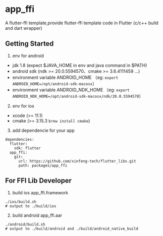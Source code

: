 # app_ffi

A flutter-ffi template,provide flutter-ffi template code in Flutter (c/c++ build and dart wrapper)

## Getting Started

1. env for android

- jdk 1.8 (expect $JAVA_HOME in env and java command in $PATH)
- android sdk (ndk >= 20.0.5594570、cmake >= 3.6.4111459 ...)
- environment variable ANDROID_HOME （eg: `export ANDROID_HOME=/opt/android-sdk-macosx`）
- environment variable ANDROID_NDK_HOME （eg: `export ANDROID_NDK_HOME=/opt/android-sdk-macosx/ndk/20.0.5594570`）

2. env for ios

- xcode (>= 11.1)
- cmake (>= 3.15.3 `brew install cmake`)

3. add dependencie for your app
```
dependencies:
  flutter:
    sdk: flutter
  app_ffi:
    git:
      url: https://github.com/xinfeng-tech/flutter_libs.git
      path: packages/app_ffi  
```

## For FFI Lib Developer

1. build ios app_ffi.framework

```
./ios/build.sh
# output to ./build/ios
```

2. build android app_ffi.aar

```
./android/build.sh
# output to ./build/android and ./build/android_native_build
```
